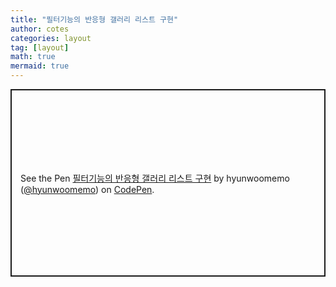 ```yaml
---
title: "필터기능의 반응형 갤러리 리스트 구현"
author: cotes
categories: layout
tag: [layout]
math: true
mermaid: true
---
```


<p class="codepen" data-height="300" data-default-tab="html,result" data-slug-hash="qBoNojb" data-user="hyunwoomemo" style="height: 300px; box-sizing: border-box; display: flex; align-items: center; justify-content: center; border: 2px solid; margin: 1em 0; padding: 1em;">
  <span>See the Pen <a href="https://codepen.io/hyunwoomemo/pen/qBoNojb">
  필터기능의 반응형 갤러리 리스트 구현</a> by hyunwoomemo (<a href="https://codepen.io/hyunwoomemo">@hyunwoomemo</a>)
  on <a href="https://codepen.io">CodePen</a>.</span>
</p>
<script async src="https://cpwebassets.codepen.io/assets/embed/ei.js"></script>